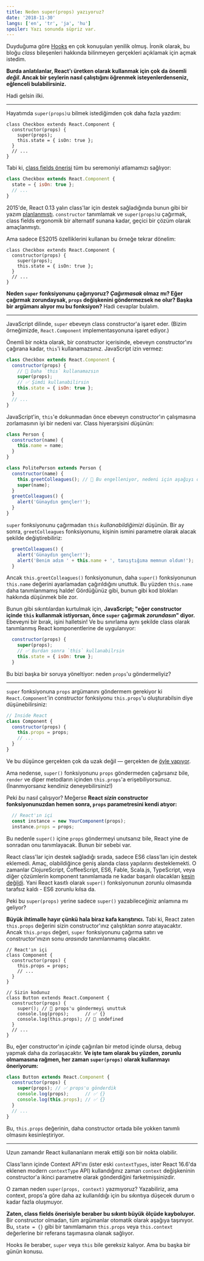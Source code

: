 ```yaml
---
title: Neden super(props) yazıyoruz?
date: '2018-11-30'
langs: ['en', 'tr', 'ja', 'hu']
spoiler: Yazı sonunda süpriz var.
---
```


Duyduğuma göre [Hooks](https://reactjs.org/docs/hooks-intro.html) en çok konuşulan yenilik olmuş. İronik olarak, bu bloğu *class* bileşenleri hakkında bilinmeyen gerçekleri açıklamak için açmak istedim.

**Burda anlatılanlar, React'ı üretken olarak kullanmak için çok da önemli *değil*. Ancak bir şeylerin nasıl çalıştığını öğrenmek isteyenlerdenseniz, eğlenceli bulabilirsiniz.**

Hadi gelsin ilki.

---

Hayatımda `super(props)`u bilmek istediğimden çok daha fazla yazdım:

```js{3}
class Checkbox extends React.Component {
  constructor(props) {
    super(props);
    this.state = { isOn: true };
  }
  // ...
}
```

Tabi ki, [class fields önerisi](https://github.com/tc39/proposal-class-fields) tüm bu seremoniyi atlamamızı sağlıyor:

```js
class Checkbox extends React.Component {
  state = { isOn: true };
  // ...
}
```

2015'de, React 0.13 yalın class'lar için destek sağladığında bunun gibi bir yazım [planlanmıştı](https://reactjs.org/blog/2015/01/27/react-v0.13.0-beta-1.html#es7-property-initializers). `constructor` tanımlamak ve `super(props)`u çağırmak, class fields ergonomik bir alternatif sunana kadar, geçici bir çözüm olarak amaçlanmıştı.

Ama sadece ES2015 özelliklerini kullanan bu örneğe tekrar dönelim:

```js{3}
class Checkbox extends React.Component {
  constructor(props) {
    super(props);
    this.state = { isOn: true };
  }
  // ...
}
```

**Neden `super` fonksiyonunu çağırıyoruz? *Çağırmasak* olmaz mı? Eğer çağırmak zorundaysak, `props` değişkenini göndermezsek ne olur? Başka bir argümanı alıyor mu bu fonksiyon?** Hadi cevaplar bulalım.

---

JavaScript dilinde, `super` ebeveyn class constructor'a işaret eder. (Bizim örneğimizde, `React.Component` implementasyonuna işaret ediyor.)

Önemli bir nokta olarak, bir constructor içerisinde, ebeveyn constructor'ını çağırana kadar, `this`'i kullanamazsınız. JavaScript izin vermez:

```js
class Checkbox extends React.Component {
  constructor(props) {
    // 🔴 Daha `this` kullanamazsın
    super(props);
    // ✅ Şimdi kullanabilirsin
    this.state = { isOn: true };
  }
  // ...
}
```

JavaScript'in, `this`'e dokunmadan önce ebeveyn constructor'ın çalışmasına zorlamasının iyi bir nedeni var. Class hiyerarşisini düşünün:

```js
class Person {
  constructor(name) {
    this.name = name;
  }
}

class PolitePerson extends Person {
  constructor(name) {
    this.greetColleagues(); // 🔴 Bu engelleniyor, nedeni için aşağıyı okuyun
    super(name);
  }
  greetColleagues() {
    alert('Günaydın gençler!');
  }
}
```

`super` fonksiyonunu çağırmadan `this` *kullanabildiğimizi* düşünün. Bir ay sonra, `greetColleagues` fonksiyonunu, kişinin ismini parametre olarak alacak şekilde değiştirebiliriz:

```js
  greetColleagues() {
    alert('Günaydın gençler!');
    alert('Benim adım ' + this.name + ', tanıştığıma memnun oldum!');
  }
```

Ancak `this.greetColleagues()` fonksiyonunun, daha `super()` fonksiyonunun `this.name` değerini ayarlamadan çağırıldığını unuttuk. Bu yüzden `this.name` daha tanımlanmamış halde! Gördüğünüz gibi, bunun gibi kod blokları hakkında düşünmek bile zor.

Bunun gibi sıkıntılardan kurtulmak için, **JavaScript; "eğer constructor içinde `this` kullanmak istiyorsan, önce `super` çağırmak *zorundasın*" diyor.** Ebeveyni bir bırak, işini halletsin! Ve bu sınırlama aynı şekilde class olarak tanımlanmış React komponentlerine de uygulanıyor:

```js
  constructor(props) {
    super(props);
    // ✅ Burdan sonra `this` kullanabilrsin
    this.state = { isOn: true };
  }
```

Bu bizi başka bir soruya yöneltiyor: neden `props`'u göndermeliyiz?

---

`super` fonksiyonuna `props` argümanını göndermem gerekiyor ki `React.Component`'in constructor fonksiyonu `this.props`'u oluşturabilsin diye düşünebilirsiniz:

```js
// Inside React
class Component {
  constructor(props) {
    this.props = props;
    // ...
  }
}
```

Ve bu düşünce gerçekten çok da uzak değil — gerçekten de [öyle yapıyor](https://github.com/facebook/react/blob/1d25aa5787d4e19704c049c3cfa985d3b5190e0d/packages/react/src/ReactBaseClasses.js#L22).

Ama nedense, `super()` fonksiyonunu `props` göndermeden çağırsanız bile, `render` ve diper metodların içinden `this.props`'a erişebiliyorsunuz. (İnanmıyorsanız kendiniz deneyebilirsiniz!)

Peki *bu* nasıl çalışıyor? Meğerse **React *sizin* constructor fonksiyonunuzdan hemen sonra, `props` parametresini kendi atıyor:**

```js
  // React'ın içi
  const instance = new YourComponent(props);
  instance.props = props;
```

Bu nedenle `super()` içine `props` göndermeyi unutsanız bile, React yine de sonradan onu tanımlayacak. Bunun bir sebebi var.

React class'lar için destek sağladığı sırada, sadece ES6 class'ları için destek eklemedi. Amaç, olabildiğince geniş alanda class yapılarını desteklemekti. O zamanlar ClojureScript, CoffeeScript, ES6, Fable, Scala.js, TypeScript, veya diğer çözümlerin komponent tanımlamada ne kadar başarılı olacakları [kesin değildi](https://reactjs.org/blog/2015/01/27/react-v0.13.0-beta-1.html#other-languages). Yani React kasıtlı olarak `super()` fonksiyonunun zorunlu olmasında tarafsız kaldı - ES6 zorunlu kılsa da.

Peki bu `super(props)` yerine sadece `super()` yazabileceğiniz anlamına mı geliyor?

**Büyük ihtimalle hayır çünkü hala biraz kafa karıştırıcı.** Tabi ki, React zaten `this.props` değerini sizin constructor'ınız çalıştıktan *sonra* atayacaktır. Ancak `this.props` değeri, `super` fonksiyonunu çağırma satırı ve constructor'ınızın sonu *arasında* tanımlanmamış olacaktır.

```js{14}
// React'ın içi
class Component {
  constructor(props) {
    this.props = props;
    // ...
  }
}

// Sizin kodunuz
class Button extends React.Component {
  constructor(props) {
    super(); // 😬 props'u göndermeyi unuttuk
    console.log(props);      // ✅ {}
    console.log(this.props); // 😬 undefined 
  }
  // ...
}
```

Bu, eğer constructor'ın *içinde* çağırılan bir metod içinde olursa, debug yapmak daha da zorlaşacaktır. **Ve işte tam olarak bu yüzden, zorunlu olmamasına rağmen, her zaman `super(props)` olarak kullanmayı öneriyorum:**

```js
class Button extends React.Component {
  constructor(props) {
    super(props); // ✅ props'u gönderdik
    console.log(props);      // ✅ {}
    console.log(this.props); // ✅ {}
  }
  // ...
}
```

Bu, `this.props` değerinin, daha constructor ortada bile yokken tanımlı olmasını kesinleştiriyor.

-----

Uzun zamandır React kullananların merak ettiği son bir nokta olabilir.

Class'ların içinde Context API'ını (ister eski `contextTypes`, ister React 16.6'da eklenen modern `contextType` API) kullandığınız zaman `context` değişkeninin constructor'a ikinci parametre olarak gönderdiğini farketmişsinizdir.

O zaman neden `super(props, context)` yazmıyoruz? Yazabiliriz, ama context, props'a göre daha az kullanıldığı için bu sıkıntıya düşecek durum o kadar fazla oluşmuyor.

**Zaten, class fields önerisiyle beraber bu sıkıntı büyük ölçüde kayboluyor.** Bir constructor olmadan, tüm argümanlar otomatik olarak aşağıya taşınıyor. Bu, `state = {}` gibi bir tanımlamanın `this.props` veya `this.context` değerlerine bir referans taşımasına olanak sağlıyor.

Hooks ile beraber, `super` veya `this` bile gereksiz kalıyor. Ama bu başka bir günün konusu.
